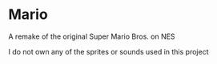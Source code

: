 # Mario
A remake of the original Super Mario Bros. on NES

I do not own any of the sprites or sounds used in this project
